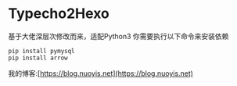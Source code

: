 # Typecho2Hexo
基于大佬深层次修改而来，适配Python3
你需要执行以下命令来安装依赖
```
pip install pymysql
pip install arrow
```
我的博客:[https://blog.nuoyis.net](https://blog.nuoyis.net)
